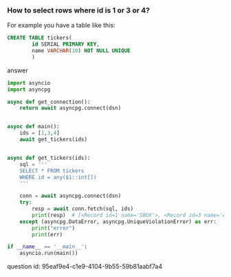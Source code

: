 ### How to select rows where id is 1 or 3 or 4?

For example you have a table like this:

```sql
CREATE TABLE tickers(
        id SERIAL PRIMARY KEY,
        name VARCHAR(10) NOT NULL UNIQUE
        )
```

answer

```python
import asyncio
import asyncpg

async def get_connection():
    return await asyncpg.connect(dsn)


async def main():
    ids = [1,3,4]
    await get_tickers(ids)


async def get_tickers(ids):
    sql = '''
    SELECT * FROM tickers
    WHERE id = any($1::int[])
    '''

    conn = await asyncpg.connect(dsn)
    try:
        resp = await conn.fetch(sql, ids)
        print(resp)  # [<Record id=1 name='SBUX'>, <Record id=3 name='AAPL'>, <Record id=3 name='TSM'>]
    except (asyncpg.DataError, asyncpg.UniqueViolationError) as err:
        print("error")
        print(err)

if __name__ == '__main__':
    asyncio.run(main())
```

question id: 95eaf9e4-c1e9-4104-9b55-59b81aabf7a4